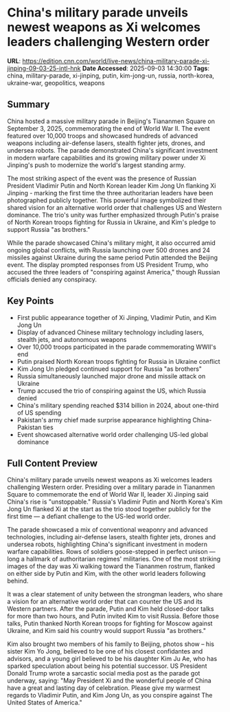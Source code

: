 # China's military parade unveils newest weapons as Xi welcomes leaders challenging Western order

**URL**: https://edition.cnn.com/world/live-news/china-military-parade-xi-jinping-09-03-25-intl-hnk
**Date Accessed**: 2025-09-03 14:30:00
**Tags**: china, military-parade, xi-jinping, putin, kim-jong-un, russia, north-korea, ukraine-war, geopolitics, weapons

## Summary

China hosted a massive military parade in Beijing's Tiananmen Square on September 3, 2025, commemorating the end of World War II. The event featured over 10,000 troops and showcased hundreds of advanced weapons including air-defense lasers, stealth fighter jets, drones, and undersea robots. The parade demonstrated China's significant investment in modern warfare capabilities and its growing military power under Xi Jinping's push to modernize the world's largest standing army.

The most striking aspect of the event was the presence of Russian President Vladimir Putin and North Korean leader Kim Jong Un flanking Xi Jinping - marking the first time the three authoritarian leaders have been photographed publicly together. This powerful image symbolized their shared vision for an alternative world order that challenges US and Western dominance. The trio's unity was further emphasized through Putin's praise of North Korean troops fighting for Russia in Ukraine, and Kim's pledge to support Russia "as brothers."

While the parade showcased China's military might, it also occurred amid ongoing global conflicts, with Russia launching over 500 drones and 24 missiles against Ukraine during the same period Putin attended the Beijing event. The display prompted responses from US President Trump, who accused the three leaders of "conspiring against America," though Russian officials denied any conspiracy.

## Key Points

- First public appearance together of Xi Jinping, Vladimir Putin, and Kim Jong Un
- Display of advanced Chinese military technology including lasers, stealth jets, and autonomous weapons
- Over 10,000 troops participated in the parade commemorating WWII's end
- Putin praised North Korean troops fighting for Russia in Ukraine conflict
- Kim Jong Un pledged continued support for Russia "as brothers"
- Russia simultaneously launched major drone and missile attack on Ukraine
- Trump accused the trio of conspiring against the US, which Russia denied
- China's military spending reached $314 billion in 2024, about one-third of US spending
- Pakistan's army chief made surprise appearance highlighting China-Pakistan ties
- Event showcased alternative world order challenging US-led global dominance

## Full Content Preview

China's military parade unveils newest weapons as Xi welcomes leaders challenging Western order. Presiding over a military parade in Tiananmen Square to commemorate the end of World War II, leader Xi Jinping said China's rise is "unstoppable." Russia's Vladimir Putin and North Korea's Kim Jong Un flanked Xi at the start as the trio stood together publicly for the first time — a defiant challenge to the US-led world order.

The parade showcased a mix of conventional weaponry and advanced technologies, including air-defense lasers, stealth fighter jets, drones and undersea robots, highlighting China's significant investment in modern warfare capabilities. Rows of soldiers goose-stepped in perfect unison — long a hallmark of authoritarian regimes' militaries. One of the most striking images of the day was Xi walking toward the Tiananmen rostrum, flanked on either side by Putin and Kim, with the other world leaders following behind.

It was a clear statement of unity between the strongman leaders, who share a vision for an alternative world order that can counter the US and its Western partners. After the parade, Putin and Kim held closed-door talks for more than two hours, and Putin invited Kim to visit Russia. Before those talks, Putin thanked North Korean troops for fighting for Moscow against Ukraine, and Kim said his country would support Russia "as brothers."

Kim also brought two members of his family to Beijing, photos show – his sister Kim Yo Jong, believed to be one of his closest confidantes and advisors, and a young girl believed to be his daughter Kim Ju Ae, who has sparked speculation about being his potential successor. US President Donald Trump wrote a sarcastic social media post as the parade got underway, saying: "May President Xi and the wonderful people of China have a great and lasting day of celebration. Please give my warmest regards to Vladimir Putin, and Kim Jong Un, as you conspire against The United States of America."
